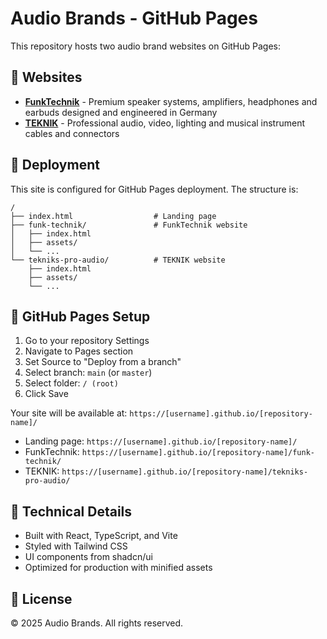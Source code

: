 # Audio Brands - GitHub Pages

This repository hosts two audio brand websites on GitHub Pages:

## 🎵 Websites

- **[FunkTechnik](/funk-technik/)** - Premium speaker systems, amplifiers, headphones and earbuds designed and engineered in Germany
- **[TEKNIK](/tekniks-pro-audio/)** - Professional audio, video, lighting and musical instrument cables and connectors

## 🚀 Deployment

This site is configured for GitHub Pages deployment. The structure is:

```
/
├── index.html                  # Landing page
├── funk-technik/               # FunkTechnik website
│   ├── index.html
│   ├── assets/
│   └── ...
└── tekniks-pro-audio/          # TEKNIK website
    ├── index.html
    ├── assets/
    └── ...
```

## 📝 GitHub Pages Setup

1. Go to your repository Settings
2. Navigate to Pages section
3. Set Source to "Deploy from a branch"
4. Select branch: `main` (or `master`)
5. Select folder: `/ (root)`
6. Click Save

Your site will be available at: `https://[username].github.io/[repository-name]/`

- Landing page: `https://[username].github.io/[repository-name]/`
- FunkTechnik: `https://[username].github.io/[repository-name]/funk-technik/`
- TEKNIK: `https://[username].github.io/[repository-name]/tekniks-pro-audio/`

## 🔧 Technical Details

- Built with React, TypeScript, and Vite
- Styled with Tailwind CSS
- UI components from shadcn/ui
- Optimized for production with minified assets

## 📄 License

© 2025 Audio Brands. All rights reserved.


